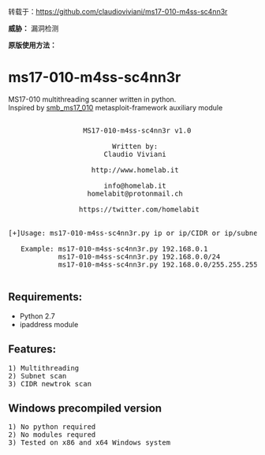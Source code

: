 转载于：https://github.com/claudioviviani/ms17-010-m4ss-sc4nn3r

**威胁：** 漏洞检测

**原版使用方法：**

# ms17-010-m4ss-sc4nn3r
MS17-010 multithreading scanner written in python.  
Inspired by [smb_ms17_010](https://github.com/rapid7/metasploit-framework/blob/master/modules/auxiliary/scanner/smb/smb_ms17_010.rb ) metasploit-framework auxiliary module  
<pre>

                  MS17-010-m4ss-sc4nn3r v1.0

                         Written by:
                       Claudio Viviani

                    http://www.homelab.it

                       info@homelab.it
                   homelabit@protonmail.ch

                 https://twitter.com/homelabit


[+]Usage: ms17-010-m4ss-sc4nn3r.py ip or ip/CIDR or ip/subnet

   Example: ms17-010-m4ss-sc4nn3r.py 192.168.0.1
            ms17-010-m4ss-sc4nn3r.py 192.168.0.0/24
            ms17-010-m4ss-sc4nn3r.py 192.168.0.0/255.255.255.0

</pre>

## Requirements:
- Python 2.7
- ipaddress module

## Features:
<pre>
1) Multithreading
2) Subnet scan
3) CIDR newtrok scan
</pre>

## Windows precompiled version
<pre>
1) No python required
2) No modules requred
3) Tested on x86 and x64 Windows system
</pre>
